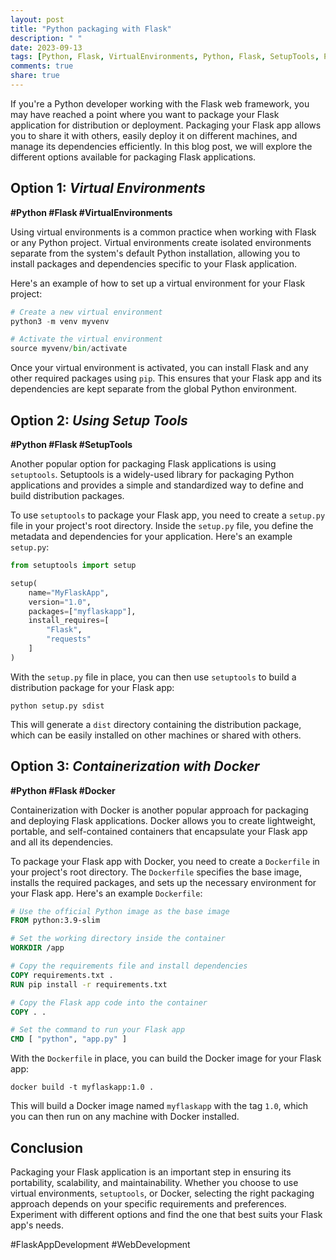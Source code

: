 ```yaml
---
layout: post
title: "Python packaging with Flask"
description: " "
date: 2023-09-13
tags: [Python, Flask, VirtualEnvironments, Python, Flask, SetupTools, Python, Flask, Docker, FlaskAppDevelopment, WebDevelopment]
comments: true
share: true
---
```


If you're a Python developer working with the Flask web framework, you may have reached a point where you want to package your Flask application for distribution or deployment. Packaging your Flask app allows you to share it with others, easily deploy it on different machines, and manage its dependencies efficiently. In this blog post, we will explore the different options available for packaging Flask applications.

## Option 1: *Virtual Environments*

**#Python #Flask #VirtualEnvironments**

Using virtual environments is a common practice when working with Flask or any Python project. Virtual environments create isolated environments separate from the system's default Python installation, allowing you to install packages and dependencies specific to your Flask application.

Here's an example of how to set up a virtual environment for your Flask project:

```python
# Create a new virtual environment
python3 -m venv myvenv

# Activate the virtual environment
source myvenv/bin/activate
```

Once your virtual environment is activated, you can install Flask and any other required packages using `pip`. This ensures that your Flask app and its dependencies are kept separate from the global Python environment.

## Option 2: *Using Setup Tools*

**#Python #Flask #SetupTools**

Another popular option for packaging Flask applications is using `setuptools`. Setuptools is a widely-used library for packaging Python applications and provides a simple and standardized way to define and build distribution packages.

To use `setuptools` to package your Flask app, you need to create a `setup.py` file in your project's root directory. Inside the `setup.py` file, you define the metadata and dependencies for your application. Here's an example `setup.py`:

```python
from setuptools import setup

setup(
    name="MyFlaskApp",
    version="1.0",
    packages=["myflaskapp"],
    install_requires=[
        "Flask",
        "requests"
    ]
)
```

With the `setup.py` file in place, you can then use `setuptools` to build a distribution package for your Flask app:

```shell
python setup.py sdist
```

This will generate a `dist` directory containing the distribution package, which can be easily installed on other machines or shared with others.

## Option 3: *Containerization with Docker*

**#Python #Flask #Docker**

Containerization with Docker is another popular approach for packaging and deploying Flask applications. Docker allows you to create lightweight, portable, and self-contained containers that encapsulate your Flask app and all its dependencies.

To package your Flask app with Docker, you need to create a `Dockerfile` in your project's root directory. The `Dockerfile` specifies the base image, installs the required packages, and sets up the necessary environment for your Flask app. Here's an example `Dockerfile`:

```Dockerfile
# Use the official Python image as the base image
FROM python:3.9-slim

# Set the working directory inside the container
WORKDIR /app

# Copy the requirements file and install dependencies
COPY requirements.txt .
RUN pip install -r requirements.txt

# Copy the Flask app code into the container
COPY . .

# Set the command to run your Flask app
CMD [ "python", "app.py" ]
```

With the `Dockerfile` in place, you can build the Docker image for your Flask app:

```shell
docker build -t myflaskapp:1.0 .
```

This will build a Docker image named `myflaskapp` with the tag `1.0`, which you can then run on any machine with Docker installed.

## Conclusion

Packaging your Flask application is an important step in ensuring its portability, scalability, and maintainability. Whether you choose to use virtual environments, `setuptools`, or Docker, selecting the right packaging approach depends on your specific requirements and preferences. Experiment with different options and find the one that best suits your Flask app's needs.

#FlaskAppDevelopment #WebDevelopment